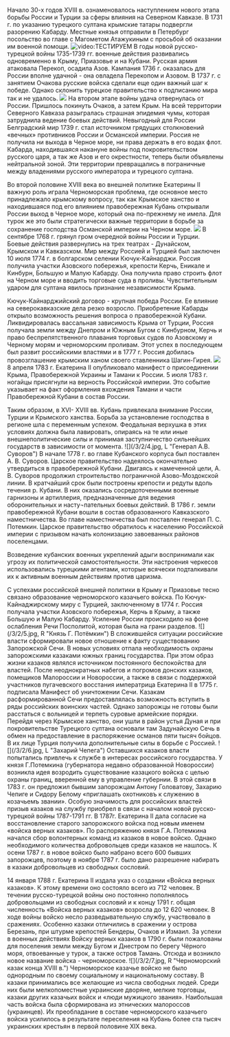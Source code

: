Начало 30-х годов XVIII в. ознаменовалось наступлением нового этапа борьбы России и Турции за сферы влияния на Северном Кавказе. В 1731 г. по указанию турецкого султана крымские татары подвергли разорению Кабарду. Местные князья отправили в Петербург посольство во главе с Магометом Атажукиным с просьбой об оказании им военной помощи. 
![video:ТЕСТИРУЕМ](https://rutube.ru/video/4ff940aa5b5120d597dcabbf71105c82/ "")
В годы новой русско-турецкой войны 1735-1739 гг. военные действия развивались одновременно в Крыму, Приазовье и на Кубани. Русская армия атаковала Перекоп, осадила Азов. Кампания 1736 г. оказалась для России вполне удачной - она овладела Перекопом и Азовом. В 1737 г. с занятием Очакова русские войска сделали еще один важный шаг к победе. Однако склонить турецкое правительство к подписанию мира так и не удалось.
![](/3/2/1.jpg "")
 На втором этапе войны удача отвернулась от России. Пришлось покинуть Очаков, а затем Крым. На всей территории Северного Кавказа разыгралась страшная эпидемия чумы, которая затруднила ведение боевых действий. Невыгодный для России Белградский мир 1739 г. стал источником грядущих столкновений «вечных» противников России и Османской империи. Россия не получила ни выхода в Черное море, ни права держать в его водах флот. Кабарда, находившаяся накануне войны под покровительством русского царя, а так же Азов и его окрестности, теперь были объявлены нейтральной зоной. Эти территории превращались в пограничные между владениями русского императора и турецкого султана.

 Во второй половине ХVIII века во внешней политике Екатерины II важную роль играла Черноморская проблема, где основное место принадлежало крымскому вопросу, так как Крымское ханство и находившаяся под его влиянием правобережная Кубань открывали России выход в Черное море, который она по-прежнему не имела. Для турок же это были стратегически важные территории в борьбе за сохранение господства Османской империи на Черном море. 
![](/3/2/2.jpg "")
В сентябре 1768 г. грянул гром очередной войны России и Турции. Боевые действия развернулись на трех театрах - Дунайском, Крымском и Кавказском. Мир между Россией и Турцией был заключен 10 июля 1774 г. в болгарском селении Кючук-Кайнарджи. Россия получила участки Азовского побережья, крепости Керчь, Еникале и Кинбурн, Большую и Малую Кабарду. Она получила право строить флот на Черном море и вводить торговые суда в проливы. Чувствительным ударом для султана явилось признание независимости Крыма.  

Кючук-Кайнарджийский договор - крупная победа России. Ее влияние на северокавказские дела резко возросло. Приобретение Кабарды открыло возможность решения вопроса о правобережной Кубани. Ликвидировалась вассальная зависимость Крыма от Турции, Россия получала земли между Днепром и Южным Бугом с Кинбурном, Керчь и право беспрепятственного плавания торговых судов по Азовскому и Черному морям и черноморским проливам. Этот успех в последующем был развит российскими властями и в 1777 г. Россия добилась провозглашение крымским ханом своего ставленника Шагин-Гирея.
![](/3/2/3.jpg "")
8 апреля 1783 г. Екатерина II опубликовало манифест о присоединении Крыма, Правобережной Украины и Тамани к России. 5 июля 1783 г. ногайцы присягнули на верность Российской империи. Это событие указывает на факт оформления вхождения Тамани и части Правобережной Кубани в состав России. 

 Таким образом, в ХVI- ХVIII вв. Кубань привлекала внимание России, Турции и Крымского ханства. Борьба за установление господства в регионе шла с переменным успехом. Феодальная верхушка в этих условиях должна была лавировать, опираясь на те или иные внешнеполитические силы и принимая заступничество сильнейших государств в зависимости от момента.
![](/3/2/4.jpg, L "Генерал А.В. Суворов")
В начале 1778 г. во главе Кубанского корпуса был поставлен А. В. Суворов. Царское правительство надеялось окончательно утвердиться в правобережной Кубани. Двигаясь к намеченной цели, А. В. Суворов продолжил строительство пограничной Азово-Моздокской линии. В кратчайший срок были построены крепости и редуты вдоль течения р. Кубани. В них оказались сосредоточенными военные гарнизоны и артиллерия, предназначенные для ведения оборонительных и насту¬пательных боевых действий. В 1786 г. земли правобережной Кубани вошли в состав образованного Кавказского наместничества. Во главе наместничества был поставлен генерал П. С. Потемкин. Царское правительство обратилось к населению Российской империи с призывом начать колонизацию завоеванных районов поселенцами.

Возведение кубанских военных укреплений адыги воспринимали как угрозу их политической самостоятельности. Эти настроения черкесов использовались турецкими агентами, которые всячески подталкивали их к активным военным действиям против царизма.

С успехами российской внешней политики в Крыму и Приазовье тесно связано образование черноморского казачьего войска. По Кючук-Кайнаджирскому миру с Турцией, заключенному в 1774 г. Россия получала участки Азовского побережья, Керчь в Крыму, а также Большую и Малую Кабарду. Усиление России происходило на фоне ослабления Речи Посполитой, которая была на грани разделов. 
![](/3/2/5.jpg, R "Князь Г. Потёмкин")
В сложившейся ситуации российские власти cформировали новое отношение к факту существованию Запорожской Сечи. В новых условиях отпала необходимость охраны запорожскими казаками южных границ государства. При этом образ жизни казаков являлся источником постоянного беспокойства для властей. После неоднократных набегов и погромов донских казаков, помещиков Малороссии и Новороссии, а также в связи с поддержкой участников пугачевского восстания императрица Екатерина II в 1775 г. подписала Манифест об уничтожении Сечи. Казакам расформированной Сечи предоставлялась возможность вступить в ряды российских воинских частей. Однако запорожцы не готовы были расстаться с вольницей и терпеть суровые армейские порядки. Перейдя через Крымское ханство, они ушли в район устья Дуная и при покровительстве Турецкого султана основали там Задунайскую Сечь в обмен на предоставление в распоряжение османов пяти тысяч бойцов. В их лице Турция получила дополнительные силы в борьбе с Россией.
![](/3/2/6.jpg, L "Захарий Чепега")
Оставшихся казаков власти попытались привлечь к службе в интересах российского государства. У князя Г.Потемкина (губернатора недавно образованной Новороссии)  возникла идея возродить существование казацкого войска с целью охраны границ, вверенной ему в управление губернии. В этой связи в 1783 г. он предложил бывшим запорожцам Антону Головатову, Захарию Чепиге и Сидору Белому «приглашать охотниковъ к служению в козачьемъ звании». Особую значимость для российских властей  призыв казаков на службу приобрел в связи с началом новой русско-турецкой войны 1787-1791 гг. В 1787г. Екатерина II дала согласие на восстановление старого запорожского войска под новым именем «войска верных казаков». По  распоряжению князя Г.А. Потемкина начался сбор волонтерных команд из казаков в новое войско. Однако необходимого количества добровольцев среди казаков не нашлось. К осени 1787 г. в новое войско было набрано всего 600 бывших запорожцев, поэтому в  ноябре 1787 г. было дано разрешение набирать в казаки добровольцев из свободных сословий. 

14 января 1788 г. Екатерина II издала указ о создании «Войска верных казаков». К этому времени оно состояло всего из 712 человек. В течении русско-турецкой войны оно постоянно пополнялось добровольцами из свободных сословий и к концу 1791 г. общая численность «Войска верных казаков» возросла до 12 620 человек. В ходе войны войско несло разведывательную службу, участвовало в сражениях. Особенно казаки отличились в сражении у острова Березань, при штурме крепостей Бендеры, Очаков и Измаил. За успехи в военных действиях Войску верных казаков  в 1790 г. были пожалованы для поселения земли между Бугом и Днестром по берегу Чёрного моря, отвоеванные у турок, а также остров Тамань. Отсюда и возникло новое название войска - черноморское.
![](/3/2/7.jpg, R "Черноморский казак конца ХVIII в.")
Черноморское казачье войско не было однородным по своему социальному и национальному составу. В казаки принимались все желающие из числа свободных людей. Среди них были мелкопоместные украинские дворяне, мелкие торговцы, казаки других казачьих войск и «люди мужицкого звания». Наибольшая часть войска была сформирована из этнических малороссов (украинцев). Их преобладание в составе черноморского казачьего войска усилилось в результате переселения на Кубань более ста тысяч украинских крестьян в первой половине ХIХ века. 
